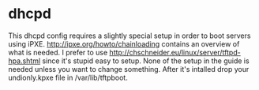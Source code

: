 # dhcpd

This dhcpd config requires a slightly special setup in order to boot servers using iPXE.
http://ipxe.org/howto/chainloading contains an overview of what is needed. I prefer to use
http://chschneider.eu/linux/server/tftpd-hpa.shtml since it's stupid easy to setup. None of
the setup in the guide is needed unless you want to change something. After it's intalled
drop your undionly.kpxe file in /var/lib/tftpboot.
